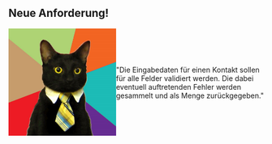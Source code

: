 ## Neue Anforderung!
<div style="display:flex; align-items: center;">
    <div>
        <img src="./resources/business-cat_mirrored.jpg" alt="Business Cat" 
        style="width: 100%;" />
    </div>
    <div style="flex-grow: 1; display: flex; content-align: center; align-items: center;">
        <p>
            "Die Eingabedaten für einen Kontakt sollen für alle Felder validiert werden. Die dabei eventuell auftretenden Fehler werden gesammelt und als Menge zurückgegeben."
        </p>
    </div>
</div> 
